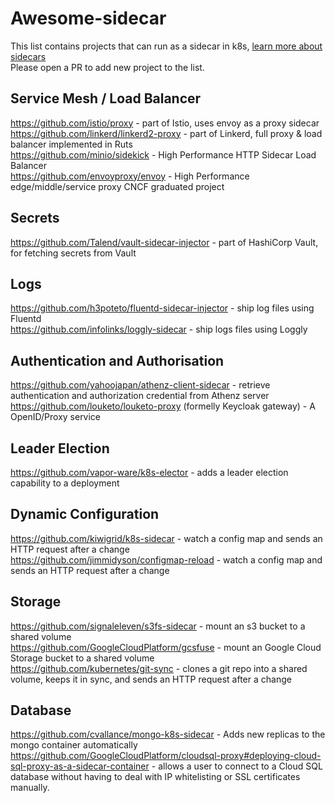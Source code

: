 # Awesome-sidecar
This list contains projects that can run as a sidecar in k8s, [learn more about sidecars](sidecar-explained.md)  
Please open a PR to add new project to the list.

## Service Mesh / Load Balancer
https://github.com/istio/proxy - part of Istio, uses envoy as a proxy sidecar  
https://github.com/linkerd/linkerd2-proxy - part of Linkerd, full proxy & load balancer implemented in Ruts  
https://github.com/minio/sidekick - High Performance HTTP Sidecar Load Balancer  
https://github.com/envoyproxy/envoy - High Performance edge/middle/service proxy CNCF graduated project

## Secrets
https://github.com/Talend/vault-sidecar-injector - part of HashiCorp Vault, for fetching secrets from Vault  

## Logs
https://github.com/h3poteto/fluentd-sidecar-injector  - ship log files using Fluentd  
https://github.com/infolinks/loggly-sidecar  - ship logs files using Loggly  

## Authentication and Authorisation
https://github.com/yahoojapan/athenz-client-sidecar - retrieve authentication and authorization credential from Athenz server  
https://github.com/louketo/louketo-proxy (formelly Keycloak gateway) - A OpenID/Proxy service

## Leader Election
https://github.com/vapor-ware/k8s-elector - adds a leader election capability to a deployment 

## Dynamic Configuration
https://github.com/kiwigrid/k8s-sidecar - watch a config map and sends an HTTP request after a change  
https://github.com/jimmidyson/configmap-reload - watch a config map and sends an HTTP request after a change

## Storage  
https://github.com/signaleleven/s3fs-sidecar - mount an s3 bucket to a shared volume  
https://github.com/GoogleCloudPlatform/gcsfuse - mount an Google Cloud Storage bucket to a shared volume  
https://github.com/kubernetes/git-sync - clones a git repo into a shared volume, keeps it in sync, and sends an HTTP request after a change  

## Database
https://github.com/cvallance/mongo-k8s-sidecar - Adds new replicas to the mongo container automatically
https://github.com/GoogleCloudPlatform/cloudsql-proxy#deploying-cloud-sql-proxy-as-a-sidecar-container - allows a user to connect to a Cloud SQL database without having to deal with IP whitelisting or SSL certificates manually.
